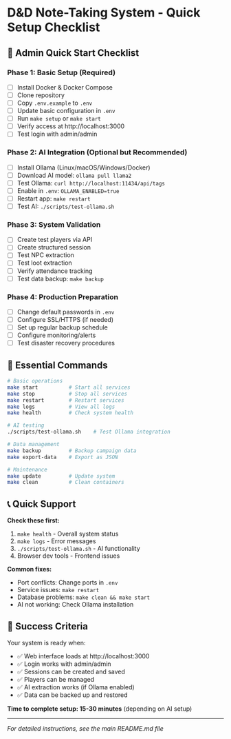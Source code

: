 # D&D Note-Taking System - Quick Setup Checklist

## 🚀 **Admin Quick Start Checklist**

### **Phase 1: Basic Setup (Required)**
- [ ] Install Docker & Docker Compose
- [ ] Clone repository
- [ ] Copy `.env.example` to `.env`
- [ ] Update basic configuration in `.env`
- [ ] Run `make setup` or `make start`
- [ ] Verify access at http://localhost:3000
- [ ] Test login with admin/admin

### **Phase 2: AI Integration (Optional but Recommended)**
- [ ] Install Ollama (Linux/macOS/Windows/Docker)
- [ ] Download AI model: `ollama pull llama2`
- [ ] Test Ollama: `curl http://localhost:11434/api/tags`
- [ ] Enable in `.env`: `OLLAMA_ENABLED=true`
- [ ] Restart app: `make restart`
- [ ] Test AI: `./scripts/test-ollama.sh`

### **Phase 3: System Validation**
- [ ] Create test players via API
- [ ] Create structured session
- [ ] Test NPC extraction
- [ ] Test loot extraction
- [ ] Verify attendance tracking
- [ ] Test data backup: `make backup`

### **Phase 4: Production Preparation**
- [ ] Change default passwords in `.env`
- [ ] Configure SSL/HTTPS (if needed)
- [ ] Set up regular backup schedule
- [ ] Configure monitoring/alerts
- [ ] Test disaster recovery procedures

## 🔧 **Essential Commands**

```bash
# Basic operations
make start          # Start all services
make stop           # Stop all services
make restart        # Restart services
make logs           # View all logs
make health         # Check system health

# AI testing
./scripts/test-ollama.sh    # Test Ollama integration

# Data management
make backup         # Backup campaign data
make export-data    # Export as JSON

# Maintenance
make update         # Update system
make clean          # Clean containers
```

## 📞 **Quick Support**

**Check these first:**
1. `make health` - Overall system status
2. `make logs` - Error messages
3. `./scripts/test-ollama.sh` - AI functionality
4. Browser dev tools - Frontend issues

**Common fixes:**
- Port conflicts: Change ports in `.env`
- Service issues: `make restart`
- Database problems: `make clean && make start`
- AI not working: Check Ollama installation

## 🎯 **Success Criteria**

Your system is ready when:
- ✅ Web interface loads at http://localhost:3000
- ✅ Login works with admin/admin
- ✅ Sessions can be created and saved
- ✅ Players can be managed
- ✅ AI extraction works (if Ollama enabled)
- ✅ Data can be backed up and restored

**Time to complete setup: 15-30 minutes** (depending on AI setup)

---

*For detailed instructions, see the main README.md file*